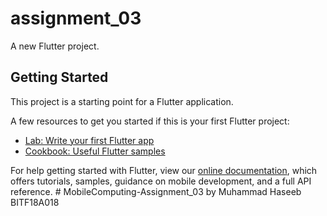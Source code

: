 # assignment_03

A new Flutter project.

## Getting Started

This project is a starting point for a Flutter application.

A few resources to get you started if this is your first Flutter project:

- [Lab: Write your first Flutter app](https://flutter.dev/docs/get-started/codelab)
- [Cookbook: Useful Flutter samples](https://flutter.dev/docs/cookbook)

For help getting started with Flutter, view our
[online documentation](https://flutter.dev/docs), which offers tutorials,
samples, guidance on mobile development, and a full API reference.
#   M o b i l e C o m p u t i n g - A s s i g n m e n t _ 0 3   b y   M u h a m m a d   H a s e e b   B I T F 1 8 A 0 1 8    
 